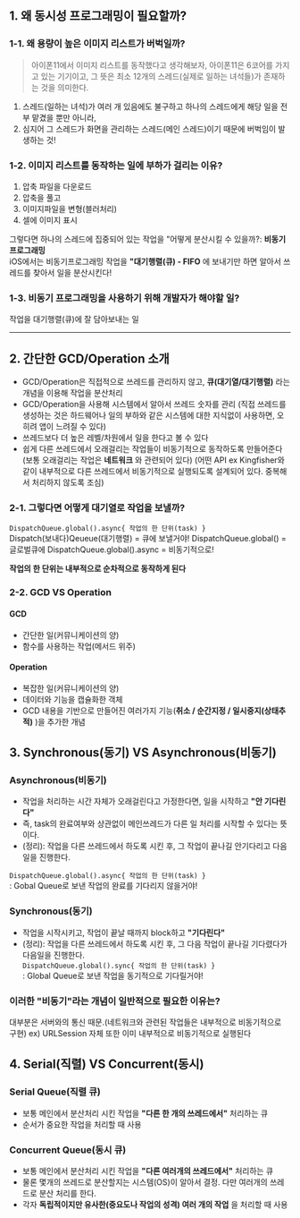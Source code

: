 ## 1. 왜 동시성 프로그래밍이 필요할까?
### 1-1. 왜 용량이 높은 이미지 리스트가 버벅일까?
> 아이폰11에서 이미지 리스트를 동작했다고 생각해보자, 아이폰11은 6코어를 가지고 있는 기기이고, 그 뜻은 최소 12개의 스레드(실제로 일하는 녀석들)가 존재하는 것을 의미한다.  
1) 스레드(일하는 녀석)가 여러 개 있음에도 불구하고 하나의 스레드에게 해당 일을 전부 맡겼을 뿐만 아니라,
2) 심지어 그 스레드가 화면을 관리하는 스레드(메인 스레드)이기 때문에 버벅임이 발생하는 것!

### 1-2. 이미지 리스트를 동작하는 일에 부하가 걸리는 이유?
1) 압축 파일을 다운로드
2) 압축을 풀고
3) 이미지파일을 변형(블러처리)
4) 셀에 이미지 표시

그렇다면 하나의 스레드에 집중되어 있는 작업을 "어떻게 분산시킬 수 있을까?: **비동기 프로그래밍**   
iOS에서는 비동기프로그래밍 작업을 **"대기행렬(큐) - FIFO**  에 보내기만 하면 알아서 쓰레드를 찾아서 일을 분산시킨다!

### 1-3. 비동기 프로그래밍을 사용하기 위해 개발자가 해야할 일?
작업을 대기행렬(큐)에 잘 담아보내는 일 

<hr/>

## 2. 간단한 GCD/Operation 소개
- GCD/Operation은 직접적으로 쓰레드를 관리하지 않고, **큐(대기열/대기행렬)** 라는 개념을 이용해 작업을 분산처리
- GCD/Operation을 사용해 시스템에서 알아서 쓰레드 숫자를 관리
(직접 쓰레드를 생성하는 것은 하드웨어나 일의 부하와 같은 시스템에 대한 지식없이 사용하면, 오히려 앱이 느려질 수 있다)
- 쓰레드보다 더 높은 레벨/차원에서 일을 한다고 볼 수 있다
- 쉽게 다른 쓰레드에서 오래걸리는 작업들이 비동기적으로 동작하도록 만들어준다
(보통 오래걸리는 작업은 **네트워크** 와 관련되어 있다)
(어떤 API ex Kingfisher와 같이 내부적으로 다른 쓰레드에서 비동기적으로 실행되도록 설계되어 있다. 중복해서 처리하지 않도록 조심)

### 2-1. 그렇다면 어떻게 대기열로 작업을 보낼까?
```DispatchQueue.global().async{ 작업의 한 단위(task) } ```  
Dispatch(보내다)Qeueue(대기행렬) = 큐에 보낼거야!
DispatchQueue.global() = 글로벌큐에
DispatchQueue.global().async = 비동기적으로!

**작업의 한 단위는 내부적으로 순차적으로 동작하게 된다**  

### 2-2. GCD VS Operation
#### GCD
- 간단한 일(커뮤니케이션의 양)
- 함수를 사용하는 작업(메서드 위주)

#### Operation
- 복잡한 일(커뮤니케이션의 양)
- 데이터와 기능을 캡슐화한 객체
- GCD 내용을 기반으로 만들어진 여러가지 기능(**취소 / 순간지정 / 일시중지(상태추적)** )을 추가한 개념

## 3. Synchronous(동기) VS Asynchronous(비동기)
### Asynchronous(비동기)
- 작업을 처리하는 시간 자체가 오래걸린다고 가정한다면, 일을 시작하고 **"안 기다린다"**  
- 즉, task의 완료여부와 상관없이 메인쓰레드가 다른 일 처리를 시작할 수 있다는 뜻이다.  
- (정리): 작업을 다른 쓰레드에서 하도록 시킨 후, 그 작업이 끝나길 안기다리고 다음일을 진행한다.

```DispatchQueue.global().async{ 작업의 한 단위(task) } ```  
: Gobal Queue로 보낸 작업의 완료를 기다리지 않을거야!

### Synchronous(동기)
- 작업을 시작시키고, 작업이 끝날 때까지 block하고 **"기다린다"** 
- (정리): 작업을 다른 쓰레드에서 하도록 시킨 후, 그 다음 작업이 끝나길 기다렸다가 다음일을 진행한다.  
```DispatchQueue.global().sync{ 작업의 한 단위(task) } ```  
: Global Queue로 보낸 작업을 동기적으로 기다릴거야!

### 이러한 "비동기"라는 개념이 일반적으로 필요한 이유는?
대부분은 서버와의 통신 때문.(네트워크와 관련된 작업들은 내부적으로 비동기적으로 구현)
ex) URLSession 자체 또한 이미 내부적으로 비동기적으로 실행된다

## 4. Serial(직렬) VS Concurrent(동시)
### Serial Queue(직렬 큐)
- 보통 메인에서 분산처리 시킨 작업을 **"다른 한 개의 쓰레드에서"** 처리하는 큐
- 순서가 중요한 작업을 처리할 때 사용

### Concurrent Queue(동시 큐)
- 보통 메인에서 분산처리 시킨 작업을 **"다른 여러개의 쓰레드에서"** 처리하는 큐
- 물론 몇개의 쓰레드로 분산할지는 시스템(OS)이 알아서 결정. 다만 여러개의 쓰레드로 분산 처리를 한다.
- 각자 **독립적이지만 유사한(중요도나 작업의 성격) 여러 개의 작업** 을 처리할 때 사용

